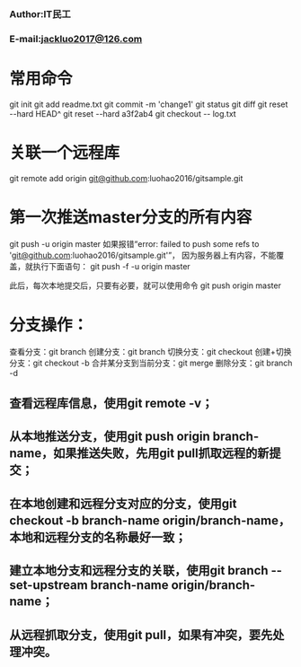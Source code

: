 ### Author:IT民工
### E-mail:jackluo2017@126.com

# 常用命令

git init
git add readme.txt
git commit -m 'change1'
git status
git diff
git reset --hard HEAD^
git reset --hard a3f2ab4
git checkout -- log.txt
   
# 关联一个远程库
git remote add origin git@github.com:luohao2016/gitsample.git

# 第一次推送master分支的所有内容
git push -u origin master
如果报错“error: failed to push some refs to 'git@github.com:luohao2016/gitsample.git'”，
因为服务器上有内容，不能覆盖，就执行下面语句：
git push -f -u origin master

此后，每次本地提交后，只要有必要，就可以使用命令
git push origin master

# 分支操作：
查看分支：git branch
创建分支：git branch <name>
切换分支：git checkout <name>
创建+切换分支：git checkout -b <name>
合并某分支到当前分支：git merge <name>
删除分支：git branch -d <name>


## 查看远程库信息，使用git remote -v；


## 从本地推送分支，使用git push origin branch-name，如果推送失败，先用git pull抓取远程的新提交；

## 在本地创建和远程分支对应的分支，使用git checkout -b branch-name origin/branch-name，本地和远程分支的名称最好一致；

## 建立本地分支和远程分支的关联，使用git branch --set-upstream branch-name origin/branch-name；

## 从远程抓取分支，使用git pull，如果有冲突，要先处理冲突。
